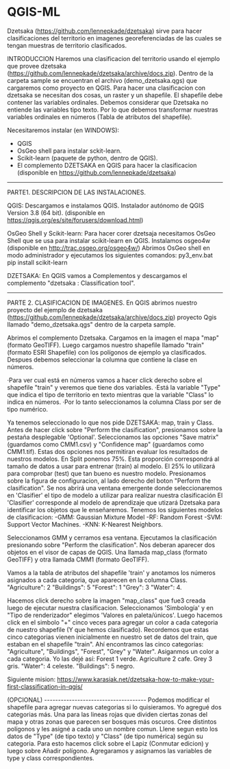 # QGIS-ML


Dzetsaka (https://github.com/lennepkade/dzetsaka) sirve para hacer clasificaciones del territorio en imagenes georeferenciadas de las cuales se tengan
muestras de territorio clasificados.

INTRODUCCION
Haremos una clasificacion del territorio usando el ejemplo que provee dzetsaka (https://github.com/lennepkade/dzetsaka/archive/docs.zip). 
Dentro de la carpeta sample se encuentran el archivo (demo_dzetsaka.qgs) que cargaremos como proyecto en QGIS.
Para hacer una clasificacion con dzetsaka se necesitan dos cosas, un raster y un shapefile. 
El shapefile debe contener las variables ordinales. Debemos considerar que Dzetsaka no entiende las variables tipo texto.
Por lo que debemos transformar nuestras variables ordinales en números (Tabla de atributos del shapefile).

Necesitaremos instalar (en WINDOWS):
- QGIS
- OsGeo shell para instalar sckit-learn.
- Scikit-learn (paquete de python, dentro de QGIS).
- El complemento DZETSAKA en QGIS para hacer la clasificacion (disponible en https://github.com/lennepkade/dzetsaka)

---------------------------------------------------

PARTE1. DESCRIPCION DE LAS INSTALACIONES.

QGIS:
Descargamos e instalamos QGIS.  Instalador autónomo de QGIS Version 3.8 (64 bit). 
(disponible en https://qgis.org/es/site/forusers/download.html)

OsGeo Shell y Scikit-learn:
Para hacer corer dzetsaja necesitamos OsGeo Shell que se usa para instalar scikit-learn en QGIS.
Instalamos osgeo4w (disponible en http://trac.osgeo.org/osgeo4w/)
Abrimos OsGeo shell en modo administrador y ejecutamos los siguientes comandos:
py3_env.bat
pip install scikit-learn

DZETSAKA:
En QGIS vamos a Complementos y descargamos el complemento "dzetsaka : Classification tool".

-------------------------------------------------

PARTE 2. CLASIFICACION DE IMAGENES.
En QGIS abrimos nuestro proyecto del ejemplo de dzetsaka (https://github.com/lennepkade/dzetsaka/archive/docs.zip) 
proyecto Qgis llamado "demo_dzetsaka.qgs" dentro de la carpeta sample.


Abrimos el complemento Dzetsaka. Cargamos en la imagen el mapa "map" (formato GeoTIFF).
Luego cargamos nuestro shapefile llamado "train" (formato ESRI Shapefile) con los polígonos de ejemplo ya clasificados. 
Despues debemos seleccionar la columna que contiene la clase en números.

·Para ver cual está en números vamos a hacer click derecho sobre el shapefile "train" y veremos que tiene dos variables.
·Está la variable "Type" que indica el tipo de territorio en texto mientras que la variable "Class" lo indica en números. 
·Por lo tanto seleccionamos la columna Class por ser de tipo numérico.

Ya tenemos seleccionado lo que nos pide DZETSAKA: map, train y Class.
Antes de hacer click sobre "Perform the clasification", presionamos sobre la pestaña desplegable 'Optional'.
Seleccionamos las opciones "Save matrix" (guardamos como CMM1.csv) y "Confidence map" (guardamos como CMM1.tif). 
Estas dos opciones nos permitiran evaluar los resultados de nuestros modelos.
En Split ponemos 75%. Esta proporción correspondrá al tamaño de datos a usar para entrenar (train) al modelo. 
El 25% lo utilizará para comprobar (test) que tan bueno es nuestro modelo.
Presionamos sobre la figura de configuracion, al lado derecho del boton "Perform the clasification".
Se nos abrirá una ventana emergente donde seleccionaremos en 'Clasifier' el tipo de modelo a utilizar para realizar nuestra clasificación
El 'Clasifier' corresponde al modelo de aprendizaje que utizará Dzetsaka para identificar los objetos que le enseñaremos.
Tenemos los siguientes modelos de clasificacion:
-GMM: Gaussian Mixture Model
-RF: Random Forest
-SVM: Support Vector Machines.
-KNN: K-Nearest Neighbors.

Seleccionamos GMM y cerramos esa ventana. Ejecutamos la clasificación presionando sobre "Perform the clasification".
Nos deberan aparecer dos objetos en el visor de capas de QGIS. 
Una llamada map_class (formato GeoTIFF) y otra llamada CMM1 (formato GeoTIFF).


Vamos a la tabla de atributos del shapefile 'train' y anotamos los números asignados a cada categoria,
que aparecen en la columna Class.
"Agriculture": 2
"Buildings": 5
"Forest": 1 
"Grey": 3 
"Water": 4.


Hacemos click derecho sobre la imagen "map_class" que fue3 creada luego de ejecutar nuestra clasificacion.
Seleccionamos 'Simbología' y en "Tipo de renderizador" elegimos 'Valores en paleta/únicos'. 
Luego hacemos click en el simbolo "+" cinco veces para agregar un color a cada categoria de nuestro shapefile (Y que hemos clasificado).
Recordemos que estas cinco categorias vienen inicialmente en nuestro set de datos del train, que estaban en el shapefile "train".
Ahí encontramos las cinco categorias: "Agriculture", "Buildings", "Forest", "Grey" y "Water".
Asiganmos un color a cada categoria. Yo las dejé así:
Forest 1 verde. Agriculture 2 cafe. Grey 3 gris. "Water": 4 celeste. "Buildings": 5 negro. 


Siguiente mision: https://www.karasiak.net/dzetsaka-how-to-make-your-first-classification-in-qgis/



(OPCIONAL) ------------------------------------- 
Podemos modificar el shapefile para agregar nuevas categorias si lo quisieramos. Yo agregué dos categorias más. 
Una para las lineas rojas que dividen ciertas zonas del mapa y otras zonas que parecen ser bosques más oscuros.
Cree distintos polígonos y les asigné a cada uno un nombre comun. Llene segun esto los datos de "Type" (de tipo texto)
y "Class" (de tipo numérica) según su categoria.
Para esto hacemos click sobre el Lapiz (Conmutar edicion) y luego sobre Añadir polígono. Agregaramos y asignamos las variables 
de type y class correspondientes.
